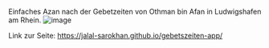 Einfaches Azan nach der Gebetzeiten von Othman bin Afan in Ludwigshafen am Rhein. 
![image](https://jalal-sarokhan.github.io/gebetszeiten-app)

Link zur Seite: https://jalal-sarokhan.github.io/gebetszeiten-app/
